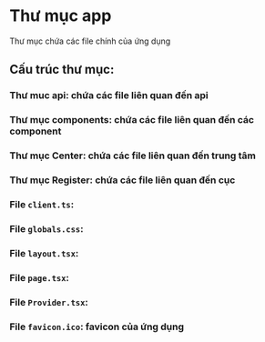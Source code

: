# Thư mục app
Thư mục chứa các file chính của ứng dụng

## Cấu trúc thư mục:
### Thư muc api: chứa các file liên quan đến api

### Thư mục components: chứa các file liên quan đến các component

### Thư mục Center: chứa các file liên quan đến trung tâm 

### Thư mục Register: chứa các file liên quan đến cục

### File `client.ts`:

### File `globals.css`:

### File `layout.tsx`:

### File `page.tsx`:

### File `Provider.tsx`:

### File `favicon.ico`: favicon của ứng dụng

